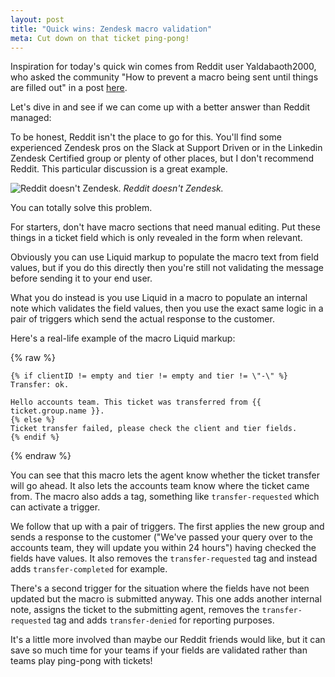 ```yaml
---
layout: post
title: "Quick wins: Zendesk macro validation"
meta: Cut down on that ticket ping-pong!
---
```


Inspiration for today's quick win comes from Reddit user Yaldabaoth2000, who asked the community "How to prevent a macro being sent until things are filled out" in a post [here](https://www.reddit.com/r/Zendesk/comments/1cx3d08/how_to_prevent_a_macro_being_sent_until_things/).

Let's dive in and see if we can come up with a better answer than Reddit managed<!--excerpt-end-->:

To be honest, Reddit isn't the place to go for this. You'll find some experienced Zendesk pros on the Slack at Support Driven or in the Linkedin Zendesk Certified group or plenty of other places, but I don't recommend Reddit. This particular discussion is a great example.

![Reddit doesn't Zendesk.](/public/img/reddit.jpeg)
*Reddit doesn't Zendesk.*

You can totally solve this problem.

For starters, don't have macro sections that need manual editing. Put these things in a ticket field which is only revealed in the form when relevant.

Obviously you can use Liquid markup to populate the macro text from field values, but if you do this directly then you're still not validating the message before sending it to your end user.

What you do instead is you use Liquid in a macro to populate an internal note which validates the field values, then you use the exact same logic in a pair of triggers which send the actual response to the customer.

Here's a real-life example of the macro Liquid markup:

{% raw %}
```
{% if clientID != empty and tier != empty and tier != \"-\" %}
Transfer: ok.

Hello accounts team. This ticket was transferred from {{ ticket.group.name }}.
{% else %}
Ticket transfer failed, please check the client and tier fields.
{% endif %}
```
{% endraw %}

You can see that this macro lets the agent know whether the ticket transfer will go ahead. It also lets the accounts team know where the ticket came from. The macro also adds a tag, something like `transfer-requested` which can activate a trigger.

We follow that up with a pair of triggers. The first applies the new group and sends a response to the customer ("We've passed your query over to the accounts team, they will update you within 24 hours") having checked the fields have values. It also removes the `transfer-requested` tag and instead adds `transfer-completed` for example.

There's a second trigger for the situation where the fields have not been updated but the macro is submitted anyway. This one adds another internal note, assigns the ticket to the submitting agent, removes the `transfer-requested` tag and adds `transfer-denied` for reporting purposes.

It's a little more involved than maybe our Reddit friends would like, but it can save so much time for your teams if your fields are validated rather than teams play ping-pong with tickets!